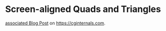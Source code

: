 # Screen-aligned Quads and Triangles

[associated Blog Post](https://staging.cginternals.com/en/blog/2017-11-14-screen-aligned-quads-and-triangles.html) on https://cginternals.com.
